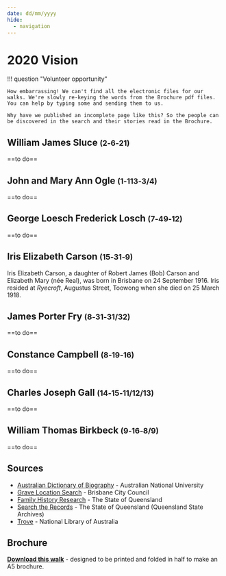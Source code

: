 ```yaml
---
date: dd/mm/yyyy
hide:
  - navigation
---
```


# 2020 Vision 

!!! question "Volunteer opportunity"

    How embarrassing! We can't find all the electronic files for our walks. We're slowly re-keying the words from the Brochure pdf files. You can help by typing some and sending them to us. 
    
    Why have we published an incomplete page like this? So the people can be discovered in the search and their stories read in the Brochure.

<!-- 

![](../assets/john-devoy-residence-1908.jpg){ width="70%" }  

*<small>[Devoy residence in Ashgrove, Brisbane, ca. 1908](http://onesearch.slq.qld.gov.au/permalink/f/1upgmng/slq_alma21218171470002061). The Devoy residence was in Three Mile Scrub Road (now Ashgrove Avenue), off Waterworks Road. John Devoy was the manager of Castlemaine Perkins. — State Library of Queensland.</small>*

-->

<!-- 

???+ Example "Directions" 

    Starting point
    Walking directions to first headstone... is the grave of...
    
    ![](../assets/404.png){ width="15%" }

-->

## William James Sluce <small>(2‑6‑21)</small>

==to do==

<!-- 

??? Example "Directions" 

    Walking directions to next headstone... is the grave of...
    
    ![](../assets/404.png){ width="15%" }
    
-->

## John and Mary Ann Ogle  <small>(1‑113‑3/4)</small>

==to do==

## George Loesch Frederick Losch <small>(7‑49‑12)</small>

==to do==

## Iris Elizabeth Carson <small>(15‑31‑9)</small>

Iris Elizabeth Carson, a daughter of Robert James (Bob) Carson and Elizabeth Mary (née Real), was born in Brisbane on 24 September 1916. Iris resided at *Ryecroft*, Augustus Street, Toowong when she died on 25 March 1918. 

## James Porter Fry <small>(8‑31‑31/32)</small>

==to do==

## Constance Campbell <small>(8‑19‑16)</small>

==to do==

## Charles Joseph Gall <small>(14‑15‑11/12/13)</small>

==to do==

## William Thomas Birkbeck <small>(9‑16‑8/9)</small>

==to do==


## Sources

- [Australian Dictionary of Biography](https://adb.anu.edu.au) - Australian National University
- [Grave Location Search](http://graves.brisbane.qld.gov.au) - Brisbane City Council
- [Family History Research](https://www.familyhistory.bdm.qld.gov.au) - The State of Queensland
- [Search the Records](https://www.qld.gov.au/recreation/arts/heritage/archives/search-the-records) - The State of Queensland (Queensland State Archives)
- [Trove](https://trove.nla.gov.au) - National Library of Australia

<div class="noprint" markdown="1">

## Brochure

**[Download this walk](../assets/guides/2020-vision.pdf)** - designed to be printed and folded in half to make an A5 brochure.

</div>

